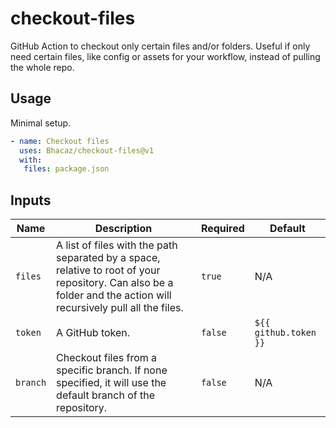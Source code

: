 # checkout-files
GitHub Action to checkout only certain files and/or folders.
Useful if only need certain files, like config or
assets for your workflow, instead of pulling the whole repo.

## Usage

Minimal setup.

```yaml
- name: Checkout files
  uses: Bhacaz/checkout-files@v1
  with:
   files: package.json
```

## Inputs

|Name|Description|Required|Default|
|---|---|---|---|
|`files`|A list of files with the path separated by a space, relative to root of your repository. Can also be a folder and the action will recursively pull all the files.|`true`|N/A|
|`token`|A GitHub token. |`false`|`${{ github.token }}`|
|`branch`|Checkout files from a specific branch. If none specified, it will use the default branch of the repository.|`false`|N/A|
